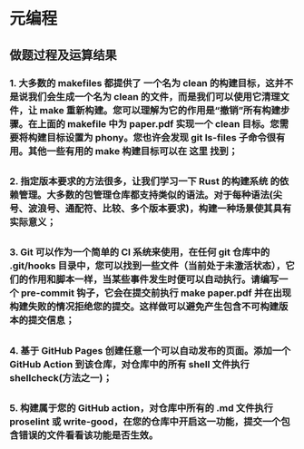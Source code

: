 # 元编程

## 做题过程及运算结果

### 1. 大多数的 makefiles 都提供了 一个名为 clean 的构建目标，这并不是说我们会生成一个名为 clean 的文件，而是我们可以使用它清理文件，让 make 重新构建。您可以理解为它的作用是“撤销”所有构建步骤。在上面的 makefile 中为 paper.pdf 实现一个 clean 目标。您需要将构建目标设置为 phony。您也许会发现 git ls-files 子命令很有用。其他一些有用的 make 构建目标可以在 这里 找到；
##

### 2. 指定版本要求的方法很多，让我们学习一下 Rust 的构建系统 的依赖管理。大多数的包管理仓库都支持类似的语法。对于每种语法(尖号、波浪号、通配符、比较、多个版本要求)，构建一种场景使其具有实际意义；

##
### 3. Git 可以作为一个简单的 CI 系统来使用，在任何 git 仓库中的 .git/hooks 目录中，您可以找到一些文件（当前处于未激活状态），它们的作用和脚本一样，当某些事件发生时便可以自动执行。请编写一个 pre-commit 钩子，它会在提交前执行 make paper.pdf 并在出现构建失败的情况拒绝您的提交。这样做可以避免产生包含不可构建版本的提交信息；

##
### 4. 基于 GitHub Pages 创建任意一个可以自动发布的页面。添加一个 GitHub Action 到该仓库，对仓库中的所有 shell 文件执行 shellcheck(方法之一)；

##
### 5. 构建属于您的 GitHub action，对仓库中所有的 .md 文件执行 proselint 或 write-good，在您的仓库中开启这一功能，提交一个包含错误的文件看看该功能是否生效。




